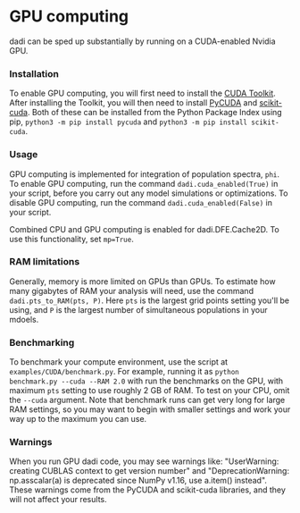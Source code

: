 # GPU computing

dadi can be sped up substantially by running on a CUDA-enabled Nvidia GPU. 

### Installation

To enable GPU computing, you will first need to install the [CUDA Toolkit](https://developer.nvidia.com/cuda-downloads).
After installing the Toolkit, you will then need to install [PyCUDA](https://documen.tician.de/pycuda/) and [scikit-cuda](https://scikit-cuda.readthedocs.io/). 
Both of these can be installed from the Python Package Index using pip, `python3 -m pip install pycuda` and `python3 -m pip install scikit-cuda`.

### Usage

GPU computing is implemented for integration of population spectra, `phi`.
To enable GPU computing, run the command `dadi.cuda_enabled(True)` in your script, before you carry out any model simulations or optimizations.
To disable GPU computing, run the command `dadi.cuda_enabled(False)` in your script.

Combined CPU and GPU computing is enabled for dadi.DFE.Cache2D.
To use this functionality, set `mp=True`.

### RAM limitations

Generally, memory is more limited on GPUs than GPUs. To estimate how many gigabytes of RAM your analysis will need,
use the command `dadi.pts_to_RAM(pts, P)`. Here `pts` is the largest grid points setting you'll be using, 
and `P` is the largest number of simultaneous populations in your mdoels.

### Benchmarking

To benchmark your compute environment, use the script at `examples/CUDA/benchmark.py`. 
For example, running it as `python benchmark.py --cuda --RAM 2.0` with run the benchmarks on the GPU, with maximum
`pts` setting to use roughly 2 GB of RAM.
To test on your CPU, omit the `--cuda` argument.
Note that benchmark runs can get very long for large RAM settings, so you may want to begin with smaller settings
and work your way up to the maximum you can use.

### Warnings

When you run GPU dadi code, you may see warnings like:
"UserWarning: creating CUBLAS context to get version number"
and
"DeprecationWarning: np.asscalar(a) is deprecated since NumPy v1.16, use a.item() instead".
These warnings come from the PyCUDA and scikit-cuda libraries, and they will not affect your results.